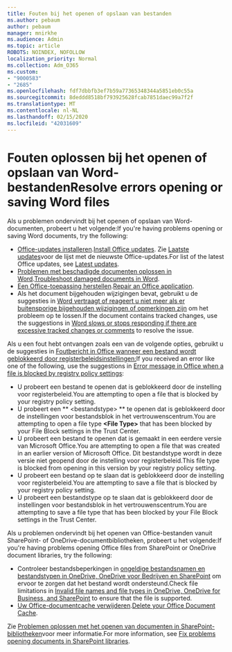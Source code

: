 ```yaml
---
title: Fouten bij het openen of opslaan van bestanden
ms.author: pebaum
author: pebaum
manager: mnirkhe
ms.audience: Admin
ms.topic: article
ROBOTS: NOINDEX, NOFOLLOW
localization_priority: Normal
ms.collection: Adm_O365
ms.custom:
- "9000583"
- "2685"
ms.openlocfilehash: fdf7dbbfb3ef7b59a77365348344a5851eb0c55a
ms.sourcegitcommit: 8deddd8518bf793925628fcab7851daec99a7f2f
ms.translationtype: MT
ms.contentlocale: nl-NL
ms.lasthandoff: 02/15/2020
ms.locfileid: "42031609"
---
```

# <a name="resolve-errors-opening-or-saving-word-files"></a><span data-ttu-id="44253-102">Fouten oplossen bij het openen of opslaan van Word-bestanden</span><span class="sxs-lookup"><span data-stu-id="44253-102">Resolve errors opening or saving Word files</span></span>

<span data-ttu-id="44253-103">Als u problemen ondervindt bij het openen of opslaan van Word-documenten, probeert u het volgende:</span><span class="sxs-lookup"><span data-stu-id="44253-103">If you're having problems opening or saving Word documents, try the following:</span></span>

- <span data-ttu-id="44253-104">[Office-updates installeren](https://support.office.com/article/2ab296f3-7f03-43a2-8e50-46de917611c5).</span><span class="sxs-lookup"><span data-stu-id="44253-104">[Install Office updates](https://support.office.com/article/2ab296f3-7f03-43a2-8e50-46de917611c5).</span></span> <span data-ttu-id="44253-105">Zie [Laatste updates](https://docs.microsoft.com/officeupdates/office-updates-msi)voor de lijst met de nieuwste Office-updates.</span><span class="sxs-lookup"><span data-stu-id="44253-105">For list of the latest Office updates, see [Latest updates](https://docs.microsoft.com/officeupdates/office-updates-msi).</span></span>
- <span data-ttu-id="44253-106">[Problemen met beschadigde documenten oplossen in Word](https://docs.microsoft.com/office/troubleshoot/word/damaged-documents-in-word).</span><span class="sxs-lookup"><span data-stu-id="44253-106">[Troubleshoot damaged documents in Word](https://docs.microsoft.com/office/troubleshoot/word/damaged-documents-in-word).</span></span>
- <span data-ttu-id="44253-107">[Een Office-toepassing herstellen](https://support.office.com/Article/Repair-an-Office-application-7821d4b6-7c1d-4205-aa0e-a6b40c5bb88b).</span><span class="sxs-lookup"><span data-stu-id="44253-107">[Repair an Office application](https://support.office.com/Article/Repair-an-Office-application-7821d4b6-7c1d-4205-aa0e-a6b40c5bb88b).</span></span>
- <span data-ttu-id="44253-108">Als het document bijgehouden wijzigingen bevat, gebruikt u de suggesties in [Word vertraagt of reageert u niet meer als er buitensporige bijgehouden wijzigingen of opmerkingen zijn](https://docs.microsoft.com/en-us/office/troubleshoot/word/word-stops-responding) om het probleem op te lossen.</span><span class="sxs-lookup"><span data-stu-id="44253-108">If the document contains tracked changes, use the suggestions in [Word slows or stops responding if there are excessive tracked changes or comments](https://docs.microsoft.com/en-us/office/troubleshoot/word/word-stops-responding) to resolve the issue.</span></span>

<span data-ttu-id="44253-109">Als u een fout hebt ontvangen zoals een van de volgende opties, gebruikt u de suggesties in [Foutbericht in Office wanneer een bestand wordt geblokkeerd door registerbeleidsinstellingen:](https://docs.microsoft.com/office/troubleshoot/settings/file-blocked-in-office)</span><span class="sxs-lookup"><span data-stu-id="44253-109">If you received an error like one of the following, use the suggestions in [Error message in Office when a file is blocked by registry policy settings](https://docs.microsoft.com/office/troubleshoot/settings/file-blocked-in-office):</span></span>

- <span data-ttu-id="44253-110">U probeert een bestand te openen dat is geblokkeerd door de instelling voor registerbeleid.</span><span class="sxs-lookup"><span data-stu-id="44253-110">You are attempting to open a file that is blocked by your registry policy setting.</span></span>
- <span data-ttu-id="44253-111">U probeert een \*\* \<bestandstype\> \*\* te openen dat is geblokkeerd door de instellingen voor bestandsblok in het vertrouwenscentrum.</span><span class="sxs-lookup"><span data-stu-id="44253-111">You are attempting to open a file type **\<File Type\>** that has been blocked by your File Block settings in the Trust Center.</span></span>
- <span data-ttu-id="44253-112">U probeert een bestand te openen dat is gemaakt in een eerdere versie van Microsoft Office.</span><span class="sxs-lookup"><span data-stu-id="44253-112">You are attempting to open a file that was created in an earlier version of Microsoft Office.</span></span> <span data-ttu-id="44253-113">Dit bestandstype wordt in deze versie niet geopend door de instelling voor registerbeleid.</span><span class="sxs-lookup"><span data-stu-id="44253-113">This file type is blocked from opening in this version by your registry policy setting.</span></span>
- <span data-ttu-id="44253-114">U probeert een bestand op te slaan dat is geblokkeerd door de instelling voor registerbeleid.</span><span class="sxs-lookup"><span data-stu-id="44253-114">You are attempting to save a file that is blocked by your registry policy setting.</span></span>
- <span data-ttu-id="44253-115">U probeert een bestandstype op te slaan dat is geblokkeerd door de instellingen voor bestandsblok in het vertrouwenscentrum.</span><span class="sxs-lookup"><span data-stu-id="44253-115">You are attempting to save a file type that has been blocked by your File Block settings in the Trust Center.</span></span>

<span data-ttu-id="44253-116">Als u problemen ondervindt bij het openen van Office-bestanden vanuit SharePoint- of OneDrive-documentbibliotheken, probeert u het volgende:</span><span class="sxs-lookup"><span data-stu-id="44253-116">If you're having problems opening Office files from SharePoint or OneDrive document libraries, try the following:</span></span>

- <span data-ttu-id="44253-117">Controleer bestandsbeperkingen in [ongeldige bestandsnamen en bestandstypen in OneDrive, OneDrive voor Bedrijven en SharePoint](https://support.office.com/article/64883a5d-228e-48f5-b3d2-eb39e07630fa) om ervoor te zorgen dat het bestand wordt ondersteund.</span><span class="sxs-lookup"><span data-stu-id="44253-117">Check file limitations in [Invalid file names and file types in OneDrive, OneDrive for Business, and SharePoint](https://support.office.com/article/64883a5d-228e-48f5-b3d2-eb39e07630fa) to ensure that the file is supported.</span></span> 
- <span data-ttu-id="44253-118">[Uw Office-documentcache verwijderen](https://support.office.com/article/b1d3765e-d71b-4bb8-99ca-acd22c42995d
).</span><span class="sxs-lookup"><span data-stu-id="44253-118">[Delete your Office Document Cache](https://support.office.com/article/b1d3765e-d71b-4bb8-99ca-acd22c42995d
).</span></span> 

<span data-ttu-id="44253-119">Zie [Problemen oplossen met het openen van documenten in SharePoint-bibliotheken](https://support.office.com/article/31329fa1-4ad0-47fc-95d8-bb0c5b12a536)voor meer informatie.</span><span class="sxs-lookup"><span data-stu-id="44253-119">For more information, see [Fix problems opening documents in SharePoint libraries](https://support.office.com/article/31329fa1-4ad0-47fc-95d8-bb0c5b12a536).</span></span>